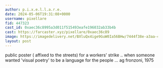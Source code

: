 ```yaml
---
author: p.i.x.e.l.l.a.r.e.
date: 2024-05-06T19:31:08+0000
username: pixellare
fid: 447323
cast_id: 0xaec36c8995a3d011f515493eafe196032ab33b4b
cast: https://farcaster.xyz/pixellare/0xaec36c89
image: https://imagedelivery.net/BXluQx4ige9GuW0Ia56BHw/7444f38e-a3aa-4181-6666-6af7eebb6500/original
layout: post
---
```


public poster ( affixed to the streets) for a workers' strike .. when someone wanted 'visual poetry' to be a language for the people ...
ag fronzoni, 1975

<img src='https://imagedelivery.net/BXluQx4ige9GuW0Ia56BHw/7444f38e-a3aa-4181-6666-6af7eebb6500/original' alt='' referrerpolicy='no-referrer'/>
